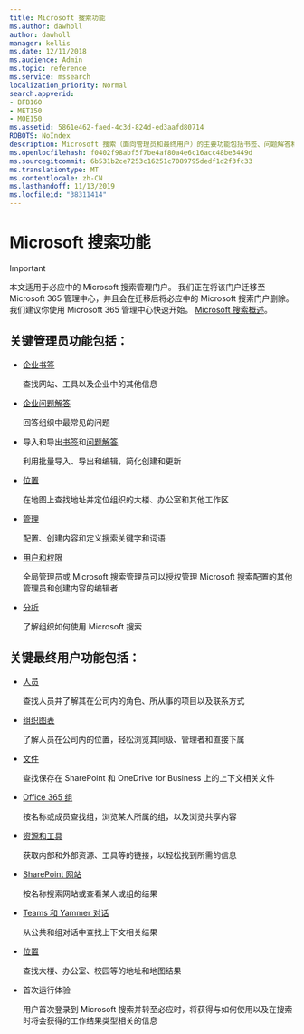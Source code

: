 ```yaml
---
title: Microsoft 搜索功能
ms.author: dawholl
author: dawholl
manager: kellis
ms.date: 12/11/2018
ms.audience: Admin
ms.topic: reference
ms.service: mssearch
localization_priority: Normal
search.appverid:
- BFB160
- MET150
- MOE150
ms.assetid: 5861e462-faed-4c3d-824d-ed3aafd80714
ROBOTS: NoIndex
description: Microsoft 搜索（面向管理员和最终用户）的主要功能包括书签、问题解答和管理及数据见解
ms.openlocfilehash: f0402f98abf5f7be4af80a4e6c16acc48be3449d
ms.sourcegitcommit: 6b531b2ce7253c16251c7089795dedf1d2f3fc33
ms.translationtype: MT
ms.contentlocale: zh-CN
ms.lasthandoff: 11/13/2019
ms.locfileid: "38311414"
---
```

# <a name="features-of-microsoft-search"></a>Microsoft 搜索功能

> [!IMPORTANT]
> 本文适用于必应中的 Microsoft 搜索管理门户。 我们正在将该门户迁移至 Microsoft 365 管理中心，并且会在迁移后将必应中的 Microsoft 搜索门户删除。 我们建议你使用 Microsoft 365 管理中心快速开始。 [Microsoft 搜索概述](overview-microsoft-search.md)。

## <a name="key-admin-features-include"></a>关键管理员功能包括：

- [企业书签](create-and-manage-bookmarks.md)
    
    查找网站、工具以及企业中的其他信息
    
- [企业问题解答](create-and-manage-qas.md)
    
    回答组织中最常见的问题
    
- 导入和导出[书签](bulk-create-bookmarks.md)和[问题解答](bulk-create-qas.md)
    
    利用批量导入、导出和编辑，简化创建和更新

- [位置](locations.md)
    
    在地图上查找地址并定位组织的大楼、办公室和其他工作区
    
- [管理](set-up-microsoft-search.md)
    
    配置、创建内容和定义搜索关键字和词语
    
- [用户和权限](add-users.md)
    
    全局管理员或 Microsoft 搜索管理员可以授权管理 Microsoft 搜索配置的其他管理员和创建内容的编辑者
    
- [分析](get-insights.md) 
    
    了解组织如何使用 Microsoft 搜索 
    
## <a name="key-end-user-features-include"></a>关键最终用户功能包括：

- [人员](use/find-people-and-groups.md)
    
    查找人员并了解其在公司内的角色、所从事的项目以及联系方式
    
- [组织图表](use/find-people-and-groups.md)
    
    了解人员在公司内的位置，轻松浏览其同级、管理者和直接下属
    
- [文件](use/find-files.md)
    
    查找保存在 SharePoint 和 OneDrive for Business 上的上下文相关文件
    
- [Office 365 组](use/find-people-and-groups.md)
    
    按名称或成员查找组，浏览某人所属的组，以及浏览共享内容
    
- [资源和工具](use/find-resources-tools-and-more.md)
    
    获取内部和外部资源、工具等的链接，以轻松找到所需的信息
    
- [SharePoint 网站](use/find-sharepoint-sites.md)
    
    按名称搜索网站或查看某人或组的结果
    
- [Teams 和 Yammer 对话](use/find-conversations.md)
    
    从公共和组对话中查找上下文相关结果

- [位置](use/find-locations.md)
    
    查找大楼、办公室、校园等的地址和地图结果
    
- 首次运行体验
    
    用户首次登录到 Microsoft 搜索并转至必应时，将获得与如何使用以及在搜索时将会获得的工作结果类型相关的信息